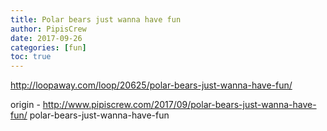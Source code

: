 ```yaml
---
title: Polar bears just wanna have fun
author: PipisCrew
date: 2017-09-26
categories: [fun]
toc: true
---
```


http://loopaway.com/loop/20625/polar-bears-just-wanna-have-fun/

origin - http://www.pipiscrew.com/2017/09/polar-bears-just-wanna-have-fun/ polar-bears-just-wanna-have-fun